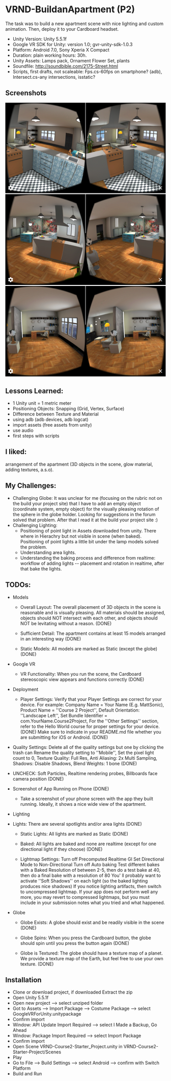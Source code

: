 # VRND-BuildanApartment (P2)
The task was to build a new apartment scene with nice lighting and custom animation. Then, deploy it to your Cardboard headset. 

* Unity Version: Unity 5.5.1f
* Google VR SDK for Unity: version 1.0; gvr-unity-sdk-1.0.3
* Platform: Android 7.0, Sony Xperia X Compact
* Duration: plain working hours: 30h. 
* Unity Assets: Lamps pack, Ornament Flower Set, plants 
* Soundfile: http://soundbible.com/2175-Street.html
* Scripts, first drafts, not scaleable: Fps.cs-60fps on smartphone? (adb), Intersect.cs-any intersections, isstatic? 

## Screenshots  
![app screenshot](/Screenshot/final80app-sshot1.png)
![app screenshot](/Screenshot/final80app-sshot2.png)
![app screenshot](/Screenshot/final80app-sshot3.png)
 
## Lessons Learned:
- 1 Unity unit = 1 metric meter
- Positioning Objects: Snapping (Grid, Vertex, Surface)
- Difference between Texture and Material
- using adb (adb devices, adb logcat)
- import assets (free assets from unity)
- use audio 
- first steps with scripts

## I liked: 
arrangement of the apartment (3D objects in the scene, glow material, adding textures, a.s.o). 

## My Challenges:

* Challenging Globe: It was unclear for me (focusing on the rubric not on the build your project site) that I have to add an empty object (coordinate system, empty object) for the visually pleasing rotation 
of the sphere in the globe holder. Looking for suggestions in the forum solved that problem. After that I read it at the build your project site :)  
* Challenging Lighting: 
	* Positioning of point light in Assets downloaded from unity. There where in Hierachry but not visible in scene (when baked). 
      Positioning of point lights a little bit under the lamp models solved the problem. 
	* Understanding area lights.
	* Understanding the baking process and difference from realtime: 
      workflow of adding lights -- placement and rotation in realtime, after that bake the lights.


## TODOs:
* Models
	* Overall Layout: The overall placement of 3D objects in the scene is reasonable and is visually pleasing. 
All materials should be assigned, objects should NOT intersect with each other, and objects should NOT be levitating without a reason. (DONE)
	* Sufficient Detail: The apartment contains at least 15 models arranged in an interesting way (DONE)

	* Static Models: All models are marked as Static (except the globe) (DONE)

* Google VR
	* VR Functionality: When you run the scene, the Cardboard stereoscopic view appears and functions correctly (DONE)

* Deployment
	* Player Settings: Verify that your Player Settings are correct for your device.
For example:
Company Name = Your Name (E.g. MattSonic),
Product Name = ''Course 2 Project'',
Default Orientation: ''Landscape Left'',
Set Bundle Identifier = com.YourName.Course2Project,
For the ''Other Settings'' section, refer to the Hello World course for proper settings for your device. (DONE)
Make sure to indicate in your README.md file whether you are submitting for iOS or Android. (DONE)

* Quality Settings: 
Delete all of the quality settings but one by clicking the trash can
Rename the quality setting to ''Mobile'',
Set the pixel light count to 0,
Texture Quality: Full Res,
Anti Aliasing: 2x Multi Sampling,
Shadows: Disable Shadows,
Blend Weights: 1 bone (DONE)
 * UNCHECK:
Soft Particles,
Realtime rendering probes,
Billboards face camera position (DONE)

* Screenshot of App Running on Phone (DONE)
	* Take a screenshot of your phone screen with the app they built running. Ideally, it shows a nice wide view of the apartment.

* Lighting
 * Lights: There are several spotlights and/or area lights (DONE)

	* Static Lights: All lights are marked as Static (DONE)

	* Baked: All lights are baked and none are realtime (except for one directional light if they choose) (DONE)

	* Lightmap Settings:
Turn off Precomputed Realtime GI
Set Directional Mode to Non-Directional
Turn off Auto baking
Test different bakes with a Baked Resolution of between 2-5, then do a test bake at 40, then do a final bake with a resolution of 80
You' ll probably want to activate ''Soft Shadows'' on each light (so the baked lighting produces nice shadows)
If you notice lighting artifacts, then switch to uncompressed lightmap. 
If your app does not perform well any more, you may revert to compressed lightmaps, but you must include in your submission notes what you tried and what happened.

* Globe
	* Globe Exists: A globe should exist and be readily visible in the scene (DONE)

	* Globe Spins: When you press the Cardboard button, the globe should spin until you press the button again (DONE)

	* Globe is Textured: The globe should have a texture map of a planet. We provide a texture map of the Earth, but feel free to use your own texture. (DONE)



## Installation
* Clone or download project, if downloaded Extract the zip
* Open Unity 5.5.1f
* Open new project --> select unziped folder
* Got to Assets --> Import Package --> Costume Package --> select GoogleVRForUnity.unitypackage
* Confirm import
* Window: API Update Import Required --> select I Made a Backup, Go Ahead
* Window: Package Import Required --> select Import Package
* Confirm import
* Open Scene VRND-Course2-Starter_Project.unity in VRND-Course2-Starter-Project/Scenes
* Play
* Go to File --> Build Settings --> select Android --> confirm with Switch Platform
* Build and Run